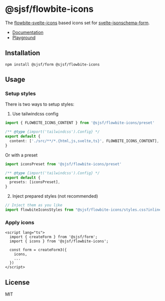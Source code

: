 # @sjsf/flowbite-icons

The [flowbite-svelte-icons](https://github.com/themesberg/flowbite-svelte-icons) based icons set for [svelte-jsonschema-form](https://github.com/x0k/svelte-jsonschema-form).

- [Documentation](https://x0k.github.io/svelte-jsonschema-form/guides/labels-and-icons/#flowbite-icons)
- [Playground](https://x0k.github.io/svelte-jsonschema-form/playground/)

## Installation

```shell
npm install @sjsf/form @sjsf/flowbite-icons
```

## Usage

### Setup styles

There is two ways to setup styles:

1. Use tailwindcss config

```typescript
import { FLOWBITE_ICONS_CONTENT } from '@sjsf/flowbite-icons/preset'

/** @type {import('tailwindcss').Config} */
export default {
  content: ['./src/**/*.{html,js,svelte,ts}', FLOWBITE_ICONS_CONTENT],
}
```

Or with a preset

```typescript
import iconsPreset from '@sjsf/flowbite-icons/preset'

/** @type {import('tailwindcss').Config} */
export default {
  presets: [iconsPreset],
}
```

2. Inject prepared styles (not recommended)

```typescript
// Inject them as you like
import flowbiteIconsStyles from "@sjsf/flowbite-icons/styles.css?inline";
```

### Apply icons

```svelte
<script lang="ts">
  import { createForm } from '@sjsf/form';
  import { icons } from '@sjsf/flowbite-icons';

  const form = createForm3({
    icons,
    ...
  })
</script>
```

## License

MIT
